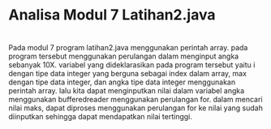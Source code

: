 # Analisa Modul 7 Latihan2.java
#

Pada modul 7 program latihan2.java menggunakan perintah array. pada program tersebut menggunakan perulangan dalam menginput angka sebanyak 10X. variabel yang dideklarasikan pada program tersebut yaitu i dengan tipe data integer yang berguna sebagai index dalam array, max dengan tipe data integer, dan angka tipe data integer menggunakan perintah array. lalu kita dapat menginputkan nilai dalam variabel angka menggunakan bufferedreader menggunakan perulangan for. dalam mencari nilai maks, dapat diproses menggunakan perulangan for ke nilai yang sudah diinputkan sehingga dapat mendapatkan nilai tertinggi.